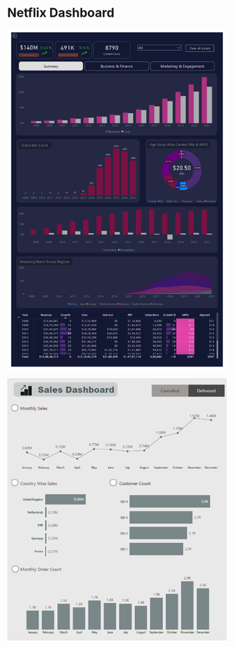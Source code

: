 # Netflix Dashboard

![my image](https://github.com/AdityaK1197/Netflix-Dashboard/blob/f10d162696cd42ab04a31110fbeecd1b6b3f6f20/Netflix_page-1.jpg)

![Myimage](https://github.com/AdityaK1197/E-Commerce-Sales-Performance-Dashboard/blob/a8934fc5cb24511fff2c3f93db6d085f41eec9dc/Sales%20Dashboard%20Preview.png)
